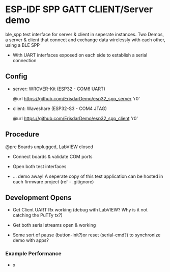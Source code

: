 # ESP-IDF SPP GATT CLIENT/Server demo

ble_spp test interface for server & client in seperate instances. Two Demos, a server & client that connect and exchange data wirelessly with each other, using a BLE SPP

- With UART interfaces exposed on each side to establish a serial connection

## Config

- server: WROVER-Kit	(ESP32 - COM6 UART)

	@url	 https://github.com/ErisdarDemo/esp32_spp_server 'r0'

- client: Waveshare 	(ESP32-S3 - COM4 JTAG)	

	@url	 https://github.com/ErisdarDemo/esp32_spp_client 'r0'

## Procedure

@pre Boards unplugged, LabVIEW closed
	
- Connect boards & validate COM ports

- Open both test interfaces
	
- ... demo away! A seperate copy of this test application can be hosted in each firmware project (ref - .gitignore)

## Development Opens

- Get Client UART Rx working (debug with LabVIEW? Why is it not catching the PuTTy tx?)

- Get both serial streams open & working

- Some sort of pause (button-init?)or reset (serial-cmd?) to synchronize demo with apps?

### Example Performance

- x


